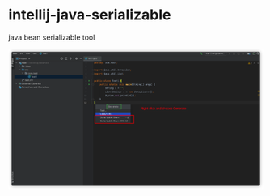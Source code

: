 # intellij-java-serializable

java bean serializable tool

![](screenshot/intellij-java-serializable.png)